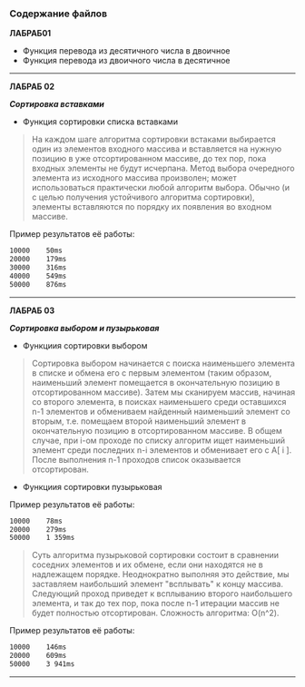 ### Содержание файлов

**ЛАБРАБ01**  

- Функция перевода из десятичного числа в двоичное  
- Функция перевода из двоичного числа в десятичное  

---  

**ЛАБРАБ 02** 

***Сортировка вставками***  

- Функция сортировки списка вставками 

> На каждом шаге алгоритма сортировки встаками выбирается один из элементов входного массива и вставляется на нужную позицию в уже отсортированном массиве, до тех пор, пока входных элементы не будут исчерпана. Метод выбора очередного элемента из исходного массива
> произволен; может использоваться практически любой алгоритм выбора. Обычно (и с целью получения устойчивого алгоритма сортировки), элементы вставляются по порядку их появления во входном массиве.

Пример результатов её работы:  

```txt
10000    50ms
20000    179ms
30000    316ms
40000    549ms
50000    876ms

```

---  

**ЛАБРАБ 03** 

***Сортировка выбором и пузырьковая***  

- Функциия сортировки выбором

> Сортировка выбором начинается с поиска наименьшего элемента в списке и обмена его с первым элементом (таким образом, наименьший элемент помещается в окончательную позицию в отсортированном массиве). Затем мы сканируем массив, начиная со второго элемента, в поисках
> наименьшего среди оставшихся n-1 элементов и обмениваем найденный наименьший элемент со вторым, т.е. помещаем второй наименьший элемент в окончательную позицию в отсортированном массиве. В общем случае, при i-ом проходе по списку
> алгоритм ищет наименьший элемент среди последних n-i элементов и обменивает его с A[ i ]. После выполнения n-1 проходов список оказывается отсортирован.

- Функциия сортировки пузырьковая

Пример результатов её работы:  

```txt
10000    78ms
20000    279ms
50000    1 359ms

```

> Суть алгоритма пузырьковой сортировки состоит в сравнении соседних элементов и их обмене, если они находятся не в надлежащем порядке. Неоднократно выполняя это действие, мы заставляем наибольший элемент "всплывать" к концу массива. Следующий проход приведет к
> всплыванию второго наибольшего элемента, и так до тех пор, пока после n-1 итерации массив не будет полностью отсортирован.
> Сложность алгоритма: O(n^2).

Пример результатов её работы:  

```txt
10000    146ms
20000    609ms
50000    3 941ms

```

---